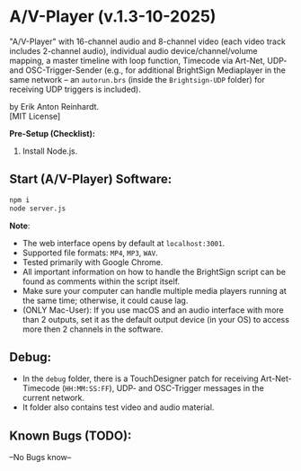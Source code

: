 # A/V-Player (v.1.3-10-2025)

"A/V-Player" with 16-channel audio and 8-channel video (each video track includes 2-channel audio), individual audio device/channel/volume mapping, a master timeline with loop function, Timecode via Art-Net, UDP- and OSC-Trigger-Sender (e.g., for additional BrightSign Mediaplayer in the same network – an `autorun.brs` (inside the `Brightsign-UDP` folder) for receiving UDP triggers is included).

by Erik Anton Reinhardt.<br>
[MIT License]

**Pre-Setup (Checklist):**

1. Install Node.js.

## Start (A/V-Player) Software:

```bash
npm i
node server.js
```

**Note**: <br>

- The web interface opens by default at `localhost:3001`.
- Supported file formats: `MP4`, `MP3`, `WAV`.
- Tested primarily with Google Chrome.
- All important information on how to handle the BrightSign script can be found as comments within the script itself.
- Make sure your computer can handle multiple media players running at the same time; otherwise, it could cause lag.
- (ONLY Mac-User): If you use macOS and an audio interface with more than 2 outputs, set it as the default output device (in your OS) to access more then 2 channels in the software.

## Debug:

- In the `debug` folder, there is a TouchDesigner patch for receiving Art-Net-Timecode (`HH:MM:SS:FF`), UDP- and OSC-Trigger messages in the current network.
- It folder also contains test video and audio material.

## Known Bugs (TODO):

–No Bugs know–
